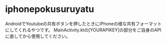 # iphonepokusuruyatu

AndroidでYoutubeの共有ボタンを押したときにiPhoneの様な共有フォーマットにしてくれるやつです。
MainActivity.ktの[YOURAPIKEY]の部分をご自身のAPIに直してから使用してください。
